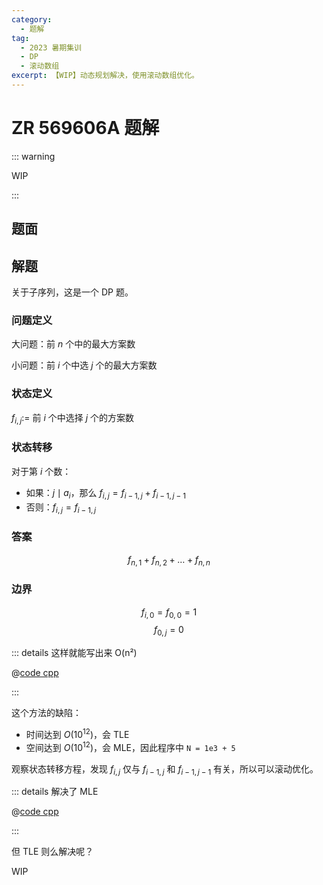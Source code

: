 ```yaml
---
category:
  - 题解
tag:
  - 2023 暑期集训
  - DP
  - 滚动数组
excerpt: 【WIP】动态规划解决，使用滚动数组优化。
---
```


# ZR 569606A 题解

::: warning

WIP

:::

## 题面

<!-- @include: ../../source/ZR-569606A/problem.md -->

## 解题

关于子序列，这是一个 DP 题。

### 问题定义

大问题：前 $n$ 个中的最大方案数

小问题：前 $i$ 个中选 $j$ 个的最大方案数

### 状态定义

$f_{i, j} :=$ 前 $i$ 个中选择 $j$ 个的方案数

### 状态转移

对于第 $i$ 个数：

- 如果：$j \mid a_i$，那么 $f_{i, j} = f_{i-1, j} + f_{i-1, j-1}$
- 否则：$f_{i, j} = f_{i-1, j}$

### 答案

$$ f_{n, 1} + f_{n, 2} + \ldots + f_{n, n} $$

### 边界

$$ f_{i, 0} = f_{0, 0} = 1 $$
$$ f_{0, j} = 0 $$

::: details 这样就能写出来 O(n²)

@[code cpp](../../source/ZR-569606A/dp.cpp)

:::

这个方法的缺陷：

- 时间达到 $O(10^12)$，会 TLE
- 空间达到 $O(10^12)$，会 MLE，因此程序中 `N = 1e3 + 5`

观察状态转移方程，发现 $f_{i, j}$ 仅与 $f_{i-1, j}$ 和 $f_{i-1, j-1}$ 有关，所以可以滚动优化。

::: details 解决了 MLE

@[code cpp](../../source/ZR-569606A/dp-rolled.cpp)

:::

但 TLE 则么解决呢？

WIP

